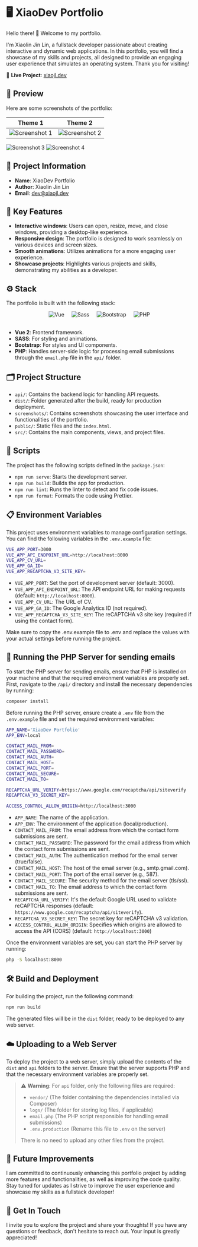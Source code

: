 # 🖥️ XiaoDev Portfolio

Hello there! 👋 Welcome to my portfolio.

I'm Xiaolin Jin Lin, a fullstack developer passionate about creating interactive and dynamic web applications. In this portfolio, you will find a showcase of my skills and projects, all designed to provide an engaging user experience that simulates an operating system. Thank you for visiting!

🔗 **Live Project**: [xiaojl.dev](https://xiaojl.dev)

## 📸 Preview

Here are some screenshots of the portfolio:

| Theme 1                                        | Theme 2                                        |
| ---------------------------------------------- | ---------------------------------------------- |
| ![Screenshot 1](screenshots/screenshot-1.jpeg) | ![Screenshot 2](screenshots/screenshot-2.jpeg) |

![Screenshot 3](screenshots/screenshot-3.jpeg)
![Screenshot 4](screenshots/screenshot-4.jpeg)

## 📄 Project Information

- **Name**: XiaoDev Portfolio
- **Author**: Xiaolin Jin Lin
- **Email**: [dev@xiaojl.dev](mailto:dev@xiaojl.dev)

## 🌟 Key Features

- **Interactive windows**: Users can open, resize, move, and close windows, providing a desktop-like experience.
- **Responsive design**: The portfolio is designed to work seamlessly on various devices and screen sizes.
- **Smooth animations**: Utilizes animations for a more engaging user experience.
- **Showcase projects**: Highlights various projects and skills, demonstrating my abilities as a developer.

## ⚙️ Stack

The portfolio is built with the following stack:

<div style="display: flex; justify-content: center; align-items: center;">
  <img src="src/assets/icons/vue.png" alt="Vue" style="margin: 0 10px;" />
  <img src="src/assets/icons/sass.png" alt="Sass" style="margin: 0 10px;" />
  <img src="src/assets/icons/bootstrap.png" alt="Bootstrap" style="margin: 0 10px;" />
  <img src="src/assets/icons/php.png" alt="PHP" style="margin: 0 10px;" />
</div>
<br/>

- **Vue 2**: Frontend framework.
- **SASS**: For styling and animations.
- **Bootstrap**: For styles and UI components.
- **PHP**: Handles server-side logic for processing email submissions through the `email.php` file in the `api/` folder.

## 🗂️ Project Structure

- `api/`: Contains the backend logic for handling API requests.
- `dist/`: Folder generated after the build, ready for production deployment.
- `screenshots/`: Contains screenshots showcasing the user interface and functionalities of the portfolio.
- `public/`: Static files and the `index.html`.
- `src/`: Contains the main components, views, and project files.

## 📜 Scripts

The project has the following scripts defined in the `package.json`:

- `npm run serve`: Starts the development server.
- `npm run build`: Builds the app for production.
- `npm run lint`: Runs the linter to detect and fix code issues.
- `npm run format`: Formats the code using Prettier.

## 📋 Environment Variables

This project uses environment variables to manage configuration settings. You can find the following variables in the `.env.example` file:

```bash
VUE_APP_PORT=3000
VUE_APP_API_ENDPOINT_URL=http://localhost:8000
VUE_APP_CV_URL=
VUE_APP_GA_ID=
VUE_APP_RECAPTCHA_V3_SITE_KEY=
```

- `VUE_APP_PORT`: Set the port of development server (default: 3000).
- `VUE_APP_API_ENDPOINT_URL`: The API endpoint URL for making requests (default: `http://localhost:8000`).
- `VUE_APP_CV_URL`: The URL of CV.
- `VUE_APP_GA_ID`: The Google Analytics ID (not required).
- `VUE_APP_RECAPTCHA_V3_SITE_KEY`: The reCAPTCHA v3 site key (required if using the contact form).

Make sure to copy the .env.example file to .env and replace the values with your actual settings before running the project.

## 🐘 Running the PHP Server for sending emails

To start the PHP server for sending emails, ensure that PHP is installed on your machine and that the required environment variables are properly set. First, navigate to the `/api/` directory and install the necessary dependencies by running:

```bash
composer install
```

Before running the PHP server, ensure create a `.env` file from the `.env.example` file and set the required environment variables:

```bash
APP_NAME='XiaoDev Portfolio'
APP_ENV=local

CONTACT_MAIL_FROM=
CONTACT_MAIL_PASSWORD=
CONTACT_MAIL_AUTH=
CONTACT_MAIL_HOST=
CONTACT_MAIL_PORT=
CONTACT_MAIL_SECURE=
CONTACT_MAIL_TO=

RECAPTCHA_URL_VERIFY=https://www.google.com/recaptcha/api/siteverify
RECAPTCHA_V3_SECRET_KEY=

ACCESS_CONTROL_ALLOW_ORIGIN=http://localhost:3000
```

- `APP_NAME`: The name of the application.
- `APP_ENV`: The environment of the application (local/production).
- `CONTACT_MAIL_FROM`: The email address from which the contact form submissions are sent.
- `CONTACT_MAIL_PASSWORD`: The password for the email address from which the contact form submissions are sent.
- `CONTACT_MAIL_AUTH`: The authentication method for the email server (true/false).
- `CONTACT_MAIL_HOST`: The host of the email server (e.g., smtp.gmail.com).
- `CONTACT_MAIL_PORT`: The port of the email server (e.g., 587).
- `CONTACT_MAIL_SECURE`: The security method for the email server (tls/ssl).
- `CONTACT_MAIL_TO`: The email address to which the contact form submissions are sent.
- `RECAPTCHA_URL_VERIFY`: It's the default Google URL used to validate reCAPTCHA responses (default: `https://www.google.com/recaptcha/api/siteverify`).
- `RECAPTCHA_V3_SECRET_KEY`: The secret key for reCAPTCHA v3 validation.
- `ACCESS_CONTROL_ALLOW_ORIGIN`: Specifies which origins are allowed to access the API (CORS) (default: `http://localhost:3000`)

Once the environment variables are set, you can start the PHP server by running:

```bash
php -S localhost:8000
```

## 🛠️ Build and Deployment

For building the project, run the following command:

```bash
npm run build
```

The generated files will be in the `dist` folder, ready to be deployed to any web server.

## ☁️ Uploading to a Web Server

To deploy the project to a web server, simply upload the contents of the `dist` and `api` folders to the server. Ensure that the server supports PHP and that the necessary environment variables are properly set.

> ⚠️ **Warning**: For `api` folder, only the following files are required:
> - `vendor/` (The folder containing the dependencies installed via Composer)
> - `logs/` (The folder for storing log files, if applicable)
> - `email.php` (The PHP script responsible for handling email submissions)
> - `.env.production` (Rename this file to `.env` on the server)
>
> There is no need to upload any other files from the project.

## 🚀 Future Improvements

I am committed to continuously enhancing this portfolio project by adding more features and functionalities, as well as improving the code quality. Stay tuned for updates as I strive to improve the user experience and showcase my skills as a fullstack developer!

## 🤝 Get In Touch

I invite you to explore the project and share your thoughts! If you have any questions or feedback, don't hesitate to reach out. Your input is greatly appreciated!

